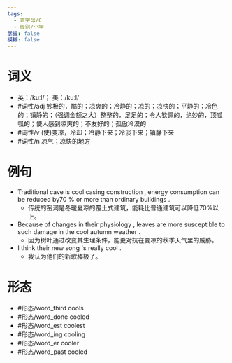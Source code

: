 ```yaml
---
tags:
  - 首字母/C
  - 级别/小学
掌握: false
模糊: false
---
```

# 词义
- 英：/kuːl/； 美：/kuːl/
- #词性/adj  妙极的，酷的；凉爽的；冷静的；凉的；凉快的；平静的；冷色的；镇静的；（强调金额之大）整整的，足足的；令人钦佩的，绝妙的，顶呱呱的；使人感到凉爽的；不友好的；孤傲冷漠的
- #词性/v  (使)变凉，冷却；冷静下来；冷淡下来；镇静下来
- #词性/n  凉气；凉快的地方
# 例句
- Traditional cave is cool casing construction , energy consumption can be reduced by70 % or more than ordinary buildings .
	- 传统的窑洞是冬暖夏凉的覆土式建筑，能耗比普通建筑可以降低70%以上。
- Because of changes in their physiology , leaves are more susceptible to such damage in the cool autumn weather .
	- 因为树叶通过改变其生理条件，能更对抗在变凉的秋季天气里的威胁。
- I think their new song 's really cool .
	- 我认为他们的新歌棒极了。
# 形态
- #形态/word_third cools
- #形态/word_done cooled
- #形态/word_est coolest
- #形态/word_ing cooling
- #形态/word_er cooler
- #形态/word_past cooled
